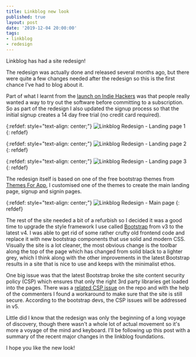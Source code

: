 ```yaml
---
title: Linkblog new look
published: true
layout: post
date: '2019-12-04 20:00:00'
tags:
- linkblog
- redesign
---
```


Linkblog has had a site redesign!

The redesign was actually done and released several months ago, but there were quite a few changes needed after the redesign so this is the first chance I’ve had to blog about it.

Part of what I learnt from the [launch on Indie Hackers]({{site.baseurl}}/2018/06/26/launch_on_indie_hackers.html) was that people really wanted a way to try out the software before committing to a subscription. So as part of the redesign I also updated the signup process so that the initial signup creates a 14 day free trial (no credit card required).

{:refdef: style="text-align: center;"}
![Linkblog Redesign - Landing page 1]({{site.baseurl}}/assets/images/redesign2018-landing-page1.png)
{: refdef}

{:refdef: style="text-align: center;"}
![Linkblog Redesign - Landing page 2]({{site.baseurl}}/assets/images/redesign2018-landing-page2.png)
{: refdef}

{:refdef: style="text-align: center;"}
![Linkblog Redesign - Landing page 3]({{site.baseurl}}/assets/images/redesign2018-landing-page3.png)
{: refdef}

The redesign itself is based on one of the free bootstrap themes from [Themes For App](https://themesfor.app), I customised one of the themes to create the main landing page, signup and signin pages.

{:refdef: style="text-align: center;"}
![Linkblog Redesign - Main page]({{site.baseurl}}/assets/images/redesign2018-main-page.png)
{: refdef}

The rest of the site needed a bit of a refurbish so I decided it was a good time to upgrade the style framework I use called [Bootstrap](https://getbootstrap.com) from v3 to the latest v4. I was able to get rid of some rather crufty old frontend code and replace it with new bootstrap components that use solid and modern CSS. Visually the site is a lot cleaner, the most obvious change is the toolbar along the top of the page which has changed from solid black to a lighter grey, which I think along with the other improvements in the latest Bootstrap results in a site that is nice to use and keeps with the minimalist ethos.

One big issue was that the latest Bootstrap broke the site content security policy (CSP) which ensures that only the right 3rd party libraries get loaded into the pages. There was a [related CSP issue](https://github.com/twbs/bootstrap/issues/25394#issuecomment-443697450) on the repo and with the help of the commenters I found a workaround to make sure that the site is still secure. According to the bootstrap devs, the CSP issues will be addressed in v5.

Little did I know that the redesign was only the beginning of a long voyage of discovery, though there wasn't a whole lot of actual movement so it's more a voyage of the mind and keyboard. I'll be following up this post with a summary of the recent major changes in the linkblog foundations.

I hope you like the new look!